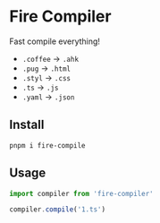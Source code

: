 # Fire Compiler

Fast compile everything!

- `.coffee` -> `.ahk`
- `.pug` -> `.html`
- `.styl` -> `.css`
- `.ts` -> `.js`
- `.yaml` -> `.json`

## Install

```shell
pnpm i fire-compile
```

## Usage

```typescript
import compiler from 'fire-compiler'

compiler.compile('1.ts')
```